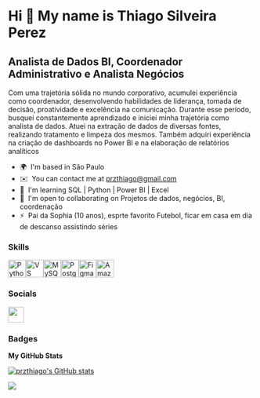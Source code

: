 Hi 👋 My name is Thiago Silveira Perez
======================================

Analista de Dados BI, Coordenador Administrativo e Analista Negócios
--------------------------------------------------------------------

Com uma trajetória sólida no mundo corporativo, acumulei experiência como coordenador, desenvolvendo habilidades de liderança, tomada de decisão, proatividade e excelência na comunicação. Durante esse período, busquei constantemente aprendizado e iniciei minha trajetória como analista de dados. Atuei na extração de dados de diversas fontes, realizando tratamento e limpeza dos mesmos. Também adquiri experiência na criação de dashboards no Power BI e na elaboração de relatórios analíticos

* 🌍  I'm based in São Paulo
* ✉️  You can contact me at [przthiago@gmail.com](mailto:przthiago@gmail.com)
* 🧠  I'm learning SQL | Python | Power BI | Excel
* 🤝  I'm open to collaborating on Projetos de dados, negócios, BI, coordenação
* ⚡  Pai da Sophia (10 anos), esprte favorito Futebol, ficar em casa em dia de descanso assistindo séries

### Skills


<p align="left">
<a href="https://www.python.org/" target="_blank" rel="noreferrer"><img src="https://raw.githubusercontent.com/danielcranney/readme-generator/main/public/icons/skills/python-colored.svg" width="36" height="36" alt="Python" /></a><a href="https://code.visualstudio.com/" target="_blank" rel="noreferrer"><img src="https://raw.githubusercontent.com/danielcranney/readme-generator/main/public/icons/skills/visualstudiocode.svg" width="36" height="36" alt="VS Code" /></a><a href="https://www.mysql.com/" target="_blank" rel="noreferrer"><img src="https://raw.githubusercontent.com/danielcranney/readme-generator/main/public/icons/skills/mysql-colored.svg" width="36" height="36" alt="MySQL" /></a><a href="https://www.postgresql.org/" target="_blank" rel="noreferrer"><img src="https://raw.githubusercontent.com/danielcranney/readme-generator/main/public/icons/skills/postgresql-colored.svg" width="36" height="36" alt="PostgreSQL" /></a><a href="https://www.figma.com/" target="_blank" rel="noreferrer"><img src="https://raw.githubusercontent.com/danielcranney/readme-generator/main/public/icons/skills/figma-colored.svg" width="36" height="36" alt="Figma" /></a><a href="https://aws.amazon.com" target="_blank" rel="noreferrer"><img src="https://raw.githubusercontent.com/danielcranney/readme-generator/main/public/icons/skills/aws-colored.svg" width="36" height="36" alt="Amazon Web Services" /></a>
</p>


### Socials

<p align="left"> <a href="https://www.github.com/przthiago" target="_blank" rel="noreferrer"> <picture> <source media="(prefers-color-scheme: dark)" srcset="https://raw.githubusercontent.com/danielcranney/readme-generator/main/public/icons/socials/github-dark.svg" /> <source media="(prefers-color-scheme: light)" srcset="https://raw.githubusercontent.com/danielcranney/readme-generator/main/public/icons/socials/github.svg" /> <img src="https://raw.githubusercontent.com/danielcranney/readme-generator/main/public/icons/socials/github.svg" width="32" height="32" /> </picture> </a></p>

### Badges

<b>My GitHub Stats</b>

<a href="http://www.github.com/przthiago"><img src="https://github-readme-stats.vercel.app/api?username=przthiago&show_icons=true&hide=&count_private=true&title_color=0891b2&text_color=ffffff&icon_color=0891b2&bg_color=1c1917&hide_border=true&show_icons=true" alt="przthiago's GitHub stats" /></a>

<a href="http://www.github.com/przthiago"><img src="https://github-readme-streak-stats.herokuapp.com/?user=przthiago&stroke=ffffff&background=1c1917&ring=0891b2&fire=0891b2&currStreakNum=ffffff&currStreakLabel=0891b2&sideNums=ffffff&sideLabels=ffffff&dates=ffffff&hide_border=true" /></a>

